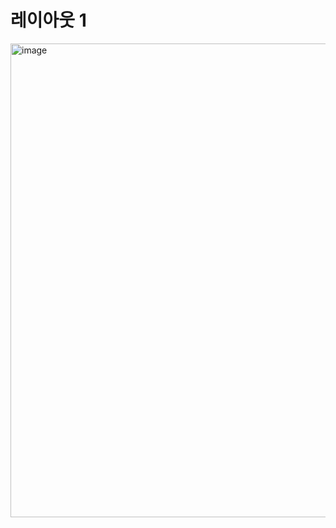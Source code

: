 # 레이아웃 1

<img width="758" alt="image" src="https://user-images.githubusercontent.com/83554018/183348619-7fee22a5-a719-4dd3-bdfb-26d2ce5f07ae.png">

